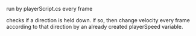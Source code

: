 run by playerScript.cs every frame

checks if a direction is held down. if so, then change velocity every frame according to that direction by an already created playerSpeed variable.